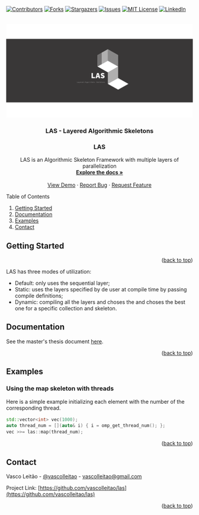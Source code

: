 <div id="top"></div>
<!--
*** Thanks for checking out the Best-README-Template. If you have a suggestion
*** that would make this better, please fork the repo and create a pull request
*** or simply open an issue with the tag "enhancement".
*** Don't forget to give the project a star!
*** Thanks again! Now go create something AMAZING! :D
-->



<!-- PROJECT SHIELDS -->
<!--
*** I'm using markdown "reference style" links for readability.
*** Reference links are enclosed in brackets [ ] instead of parentheses ( ).
*** See the bottom of this document for the declaration of the reference variables
*** for contributors-url, forks-url, etc. This is an optional, concise syntax you may use.
*** https://www.markdownguide.org/basic-syntax/#reference-style-links
-->
[![Contributors][contributors-shield]][contributors-url]
[![Forks][forks-shield]][forks-url]
[![Stargazers][stars-shield]][stars-url]
[![Issues][issues-shield]][issues-url]
[![MIT License][license-shield]][license-url]
[![LinkedIn][linkedin-shield]][linkedin-url]



<!-- PROJECT LOGO -->


<br />
<div align="center">
  <a href="https://github.com/vascolleitao/las">
    <img src="images/logo/linkedin_banner_image_2.png" alt="Logo">
  </a>

<h3 align="center">LAS - Layered Algorithmic Skeletons</h3>
<h3 align="center">LAS</h3>

  <p align="center">
    LAS is an Algorithmic Skeleton Framework with multiple layers of parallelization 
    <br />
    <a href="https://github.com/vascolleitao/las"><strong>Explore the docs »</strong></a>
    <br />
    <br />
    <a href="https://github.com/vascolleitao/las">View Demo</a>
    ·
    <a href="https://github.com/vascolleitao/las/issues">Report Bug</a>
    ·
    <a href="https://github.com/vascolleitao/las/issues">Request Feature</a>
  </p>
</div>



<!-- TABLE OF CONTENTS -->
  <summary>Table of Contents</summary>
  <ol>
    <li> <a href="#getting-started">Getting Started</a> </li>
    <li><a href="#documentation">Documentation</a></li>
    <li><a href="#examples">Examples</a></li>
    <li><a href="#contact">Contact</a></li>
  </ol>


<!-- Getting Started -->
## Getting Started
<p align="right">(<a href="#top">back to top</a>)</p>

LAS has three modes of utilization:
 - Default: only uses  the sequential layer;
 - Static: uses the layers specified by de user at compile time by passing compile definitions;
 - Dynamic: compiling all the layers and choses the and choses the best one for a specific collection and skeleton. 

<!-- Documentation -->
## Documentation

See the master's thesis document
 <a href="vascolleitao.github.io/pdfs/skl_master_thesis.pdf" target="_blank">here</a>.


<p align="right">(<a href="#top">back to top</a>)</p>

<!-- Examples -->
## Examples

### Using the map skeleton with threads

Here is a simple example initializing each element with the number of the corresponding thread.

```cpp
std::vector<int> vec(1000);
auto thread_num = [](auto& i) { i = omp_get_thread_num(); };
vec >>= las::map(thread_num);
```

<p align="right">(<a href="#top">back to top</a>)</p>

<!-- CONTACT -->
## Contact

Vasco Leitão - [@vascolleitao](https://twitter.com/vascolleitao) - vascolleitao@gmail.com

Project Link: [https://github.com/vascolleitao/las](https://github.com/vascolleitao/las)

<p align="right">(<a href="#top">back to top</a>)</p>





<!-- MARKDOWN LINKS & IMAGES -->
<!-- https://www.markdownguide.org/basic-syntax/#reference-style-links -->
[contributors-shield]: https://img.shields.io/github/contributors/vascolleitao/las.svg?style=for-the-badge
[contributors-url]: https://github.com/vascolleitao/las/graphs/contributors
[forks-shield]: https://img.shields.io/github/forks/vascolleitao/las.svg?style=for-the-badge
[forks-url]: https://github.com/vascolleitao/las/network/members
[stars-shield]: https://img.shields.io/github/stars/vascolleitao/las.svg?style=for-the-badge
[stars-url]: https://github.com/vascolleitao/las/stargazers
[issues-shield]: https://img.shields.io/github/issues/vascolleitao/las.svg?style=for-the-badge
[issues-url]: https://github.com/vascolleitao/las/issues
[license-shield]: https://img.shields.io/github/license/vascolleitao/las.svg?style=for-the-badge
[license-url]: https://github.com/vascolleitao/las/blob/master/LICENSE.txt
[linkedin-shield]: https://img.shields.io/badge/-LinkedIn-black.svg?style=for-the-badge&logo=linkedin&colorB=555
[linkedin-url]: https://linkedin.com/in/vascolleitao


